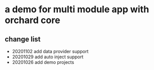 # a demo for multi module app with orchard core

## change list

- 20201102 add data provider support
- 20201029 add auto inject support
- 20201026 add demo projects